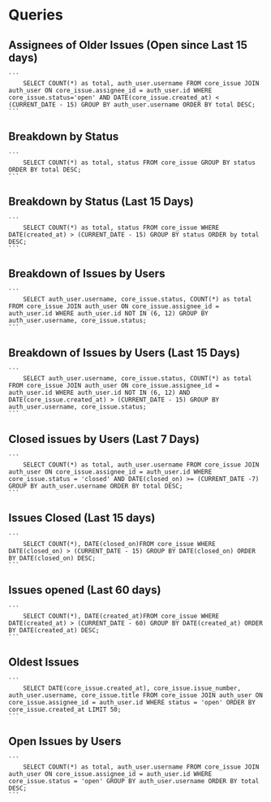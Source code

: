 # Queries

## Assignees of Older Issues (Open since Last 15 days)
    ```
        SELECT COUNT(*) as total, auth_user.username FROM core_issue JOIN auth_user ON core_issue.assignee_id = auth_user.id WHERE core_issue.status='open' AND DATE(core_issue.created_at) < (CURRENT_DATE - 15) GROUP BY auth_user.username ORDER BY total DESC;
    ```

## Breakdown by Status
    ```
        SELECT COUNT(*) as total, status FROM core_issue GROUP BY status ORDER BY total DESC;
    ```

## Breakdown by Status (Last 15 Days)
    ```
        SELECT COUNT(*) as total, status FROM core_issue WHERE DATE(created_at) > (CURRENT_DATE - 15) GROUP BY status ORDER by total DESC;
    ```

## Breakdown of Issues by Users
    ```
        SELECT auth_user.username, core_issue.status, COUNT(*) as total FROM core_issue JOIN auth_user ON core_issue.assignee_id = auth_user.id WHERE auth_user.id NOT IN (6, 12) GROUP BY auth_user.username, core_issue.status;
    ```

## Breakdown of Issues by Users (Last 15 Days)
    ```
        SELECT auth_user.username, core_issue.status, COUNT(*) as total FROM core_issue JOIN auth_user ON core_issue.assignee_id = auth_user.id WHERE auth_user.id NOT IN (6, 12) AND DATE(core_issue.created_at) > (CURRENT_DATE - 15) GROUP BY auth_user.username, core_issue.status;
    ```

## Closed issues by Users (Last 7 Days)
    ```
        SELECT COUNT(*) as total, auth_user.username FROM core_issue JOIN auth_user ON core_issue.assignee_id = auth_user.id WHERE core_issue.status = 'closed' AND DATE(closed_on) >= (CURRENT_DATE -7) GROUP BY auth_user.username ORDER BY total DESC;
    ```

## Issues Closed (Last 15 days)
    ```
        SELECT COUNT(*), DATE(closed_on)FROM core_issue WHERE DATE(closed_on) > (CURRENT_DATE - 15) GROUP BY DATE(closed_on) ORDER BY DATE(closed_on) DESC;
    ```

## Issues opened (Last 60 days)
    ```
        SELECT COUNT(*), DATE(created_at)FROM core_issue WHERE DATE(created_at) > (CURRENT_DATE - 60) GROUP BY DATE(created_at) ORDER BY DATE(created_at) DESC;
    ```

## Oldest Issues
    ```
        SELECT DATE(core_issue.created_at), core_issue.issue_number, auth_user.username, core_issue.title FROM core_issue JOIN auth_user ON core_issue.assignee_id = auth_user.id WHERE status = 'open' ORDER BY core_issue.created_at LIMIT 50;
    ```

## Open Issues by Users
    ```
        SELECT COUNT(*) as total, auth_user.username FROM core_issue JOIN auth_user ON core_issue.assignee_id = auth_user.id WHERE core_issue.status = 'open' GROUP BY auth_user.username ORDER BY total DESC;
    ```